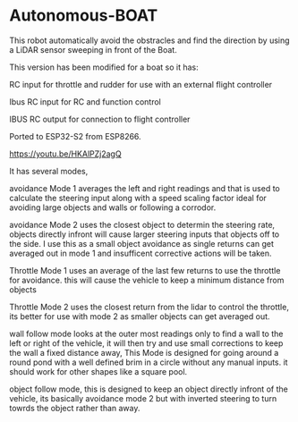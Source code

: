 # Autonomous-BOAT
This robot automatically avoid the obstracles and find the direction by using
  a LiDAR sensor sweeping in front of the Boat.
  
This version has been modified for a boat so it has:

RC input for throttle and rudder for use with an external flight controller

Ibus RC input for RC and function control

IBUS RC output for connection to flight controller

Ported to ESP32-S2 from ESP8266.


  https://youtu.be/HKAlPZj2agQ
  
  
  
It has several modes, 

avoidance Mode 1 averages the left and right readings and that is used to calculate the steering input along with a speed scaling factor ideal for avoiding large objects and walls or following a corrodor.

avoidance Mode 2 uses the closest object to determin the steering rate, objects directly infront will cause larger steering inputs that objects off to the side. I use this as a small object avoidance as single returns can get averaged out in mode 1 and insufficent corrective actions will be taken.

Throttle Mode 1 uses an average of the last few returns to use the throttle for avoidance. this will cause the vehicle to keep a minimum distance from objects 

Throttle Mode 2 uses the closest return from the lidar to control the throttle, its better for use with mode 2 as smaller objects can get averaged out.

wall follow mode looks at the outer most readings only to find a wall to the left or right of the vehicle, it will then try and use small corrections to keep the wall a fixed distance away, This Mode is designed for going around a round pond with a well defined brim in a circle without any manual inputs. it should work for other shapes like a square pool.

object follow mode, this is designed to keep an object directly infront of the vehicle, its basically avoidance mode 2 but with inverted steering to turn towrds the object rather than away.

